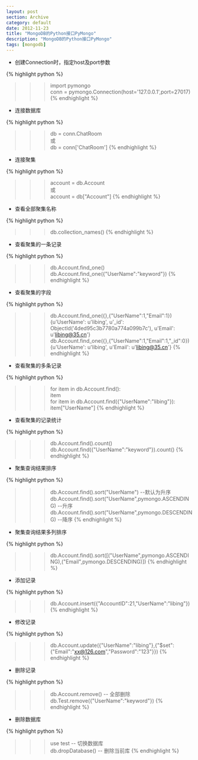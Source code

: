 ```yaml
---
layout: post
section: Archive
category: default
date: 2012-11-23
title: "MongoDB的Python接口PyMongo"
description: "MongoDB的Python接口PyMongo"
tags: [mongodb]
---
```



*   创建Connection时，指定host及port参数

{% highlight python %}
>>> import pymongo  
>>> conn = pymongo.Connection(host='127.0.0.1',port=27017)
{% endhighlight %}

*   连接数据库

{% highlight python %}
>>> db = conn.ChatRoom  
或  
>>> db = conn['ChatRoom']
{% endhighlight %}

*   连接聚集

{% highlight python %}
>>> account = db.Account  
或  
>>> account = db["Account"]
{% endhighlight %}

*   查看全部聚集名称

{% highlight python %}
>>> db.collection_names()
{% endhighlight %}

*   查看聚集的一条记录

{% highlight python %}
>>> db.Account.find_one()  
>>> db.Account.find_one({"UserName":"keyword"})
{% endhighlight %}

*   查看聚集的字段

{% highlight python %}
>>> db.Account.find_one({},{"UserName":1,"Email":1})  
>>>    {u'UserName': u'libing', u'_id': ObjectId('4ded95c3b7780a774a099b7c'), u'Email': u'libing@35.cn'}  
>>> db.Account.find_one({},{"UserName":1,"Email":1,"_id":0})  
>>>    {u'UserName': u'libing', u'Email': u'libing@35.cn'}
{% endhighlight %}

*   查看聚集的多条记录

{% highlight python %}
>>> for item in db.Account.find():  
>>>    item  
>>> for item in db.Account.find({"UserName":"libing"}):  
>>>    item["UserName"]
{% endhighlight %}

*   查看聚集的记录统计

{% highlight python %}
>>> db.Account.find().count()  
>>> db.Account.find({"UserName":"keyword"}).count()
{% endhighlight %}

*   聚集查询结果排序

{% highlight python %}
>>> db.Account.find().sort("UserName")  --默认为升序  
>>> db.Account.find().sort("UserName",pymongo.ASCENDING)   --升序  
>>> db.Account.find().sort("UserName",pymongo.DESCENDING)  --降序
{% endhighlight %}

*   聚集查询结果多列排序

{% highlight python %}
>>> db.Account.find().sort([("UserName",pymongo.ASCENDING),("Email",pymongo.DESCENDING)])
{% endhighlight %}

*   添加记录

{% highlight python %}
>>> db.Account.insert({"AccountID":21,"UserName":"libing"})
{% endhighlight %}

*   修改记录

{% highlight python %}
>>> db.Account.update({"UserName":"libing"},{"$set":{"Email":"xx@126.com","Password":"123"}})
{% endhighlight %}

*   删除记录

{% highlight python %}
>>> db.Account.remove()   -- 全部删除  
>>> db.Test.remove({"UserName":"keyword"})
{% endhighlight %}

*   删除数据库

{% highlight python %}
>>> use test   -- 切换数据库  
>>> db.dropDatabase() -- 删除当前库
{% endhighlight %}
